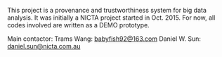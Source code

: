 This project is a provenance and trustworthiness system for big data analysis. It was initially a NICTA project started in Oct. 2015. For now, all codes involved are written as a DEMO prototype.

Main contactor:
     Trams Wang:	babyfish92@163.com
     Daniel W. Sun:	daniel.sun@nicta.com.au